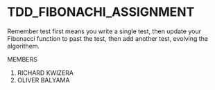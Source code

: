 # TDD_FIBONACHI_ASSIGNMENT

Remember test first means you write a single test, then update your Fibonacci function to past the test, then add another test, evolving the algorithem.

MEMBERS
1. RICHARD KWIZERA
2. OLIVER BALYAMA

